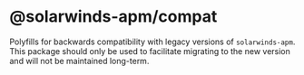# @solarwinds-apm/compat

Polyfills for backwards compatibility with legacy versions of `solarwinds-apm`. This package should only be used to facilitate migrating to the new version and will not be maintained long-term.
